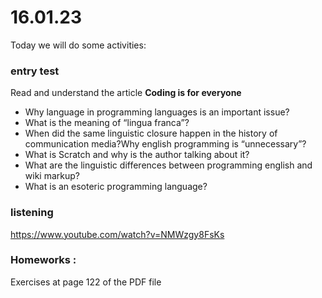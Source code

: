 # 16.01.23

Today we will do some activities:

### entry test

Read and understand the article **Coding is for everyone**

* Why language in programming languages is an important issue?
* What is the meaning of “lingua franca”?
* When did the same linguistic closure happen in the history of communication media?Why english programming is “unnecessary”?
* What is Scratch and why is the author talking about it?
* What are the linguistic differences between programming english and wiki markup?
* What is an esoteric programming language?

### listening

https://www.youtube.com/watch?v=NMWzgy8FsKs

### Homeworks :

Exercises at page 122 of the PDF file


